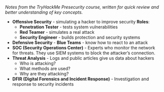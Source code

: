 
*Notes from the TryHackMe Presecurity course, written for quick review and better understanding of key concepts.*

- **Offensive Security** - simulating a hacker to improve security
  **Roles**:
  - **Penetration Tester** - tests system vulnerabilities
  - **Red Teamer** - simulates a real attack
  - **Security Engineer** - builds protection and security systems
- **Defensive Security** - **Blue Teams** - know how to react to an attack
- **SOC (Security Operations Center)** - Experts who monitor the network for threats. They use SIEM systems to block the attacker’s connection.
- **Threat Analysis** - Logs and public articles give us data about hackers
  - Who is attacking? 
  - What methods are used? 
  - Why are they attacking?
- **DFIR (Digital Forensics and Incident Response)** - Investigation and response to security incidents
